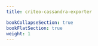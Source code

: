 ```yaml
---
title: criteo-cassandra-exporter

bookCollapseSection: true
bookFlatSection: true
weight: 1
---
```

